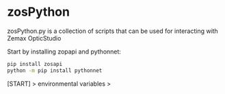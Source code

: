 # zosPython

zosPython.py is a collection of scripts that can be used for interacting with Zemax OpticStudio

Start by installing zopapi and pythonnet:

```bash
pip install zosapi
python -m pip install pythonnet
```
[START] > environmental variables >

